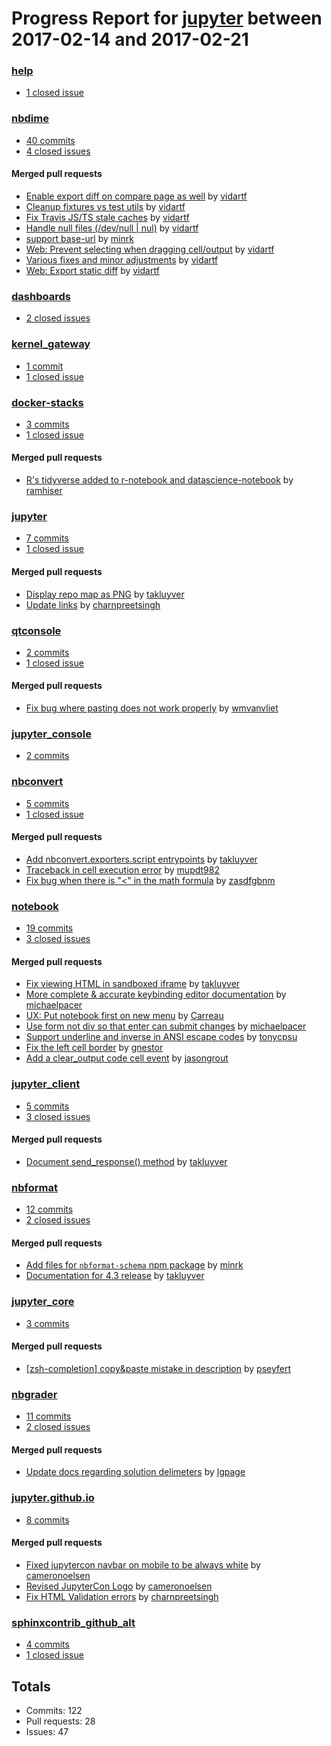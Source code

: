 # Progress Report for [jupyter](https://github.com/jupyter) between 2017-02-14 and 2017-02-21

### [help](https://github.com/jupyter/help)
-  [1 closed issue](https://github.com/jupyter/help/issues?utf8=%E2%9C%93&q=is%3Aissue%20closed%3A2017-02-14..2017-02-21)

### [nbdime](https://github.com/jupyter/nbdime)
-  [40 commits](https://github.com/jupyter/nbdime/compare/master@%7B1487059200%7D...master@%7B1487664000%7D)
-  [4 closed issues](https://github.com/jupyter/nbdime/issues?utf8=%E2%9C%93&q=is%3Aissue%20closed%3A2017-02-14..2017-02-21)

#### Merged pull requests
- [Enable export diff on compare page as well](https://github.com/jupyter/nbdime/pull/267) by [vidartf](https://github.com/vidartf)
- [Cleanup fixtures vs test utils](https://github.com/jupyter/nbdime/pull/265) by [vidartf](https://github.com/vidartf)
- [Fix Travis JS/TS stale caches](https://github.com/jupyter/nbdime/pull/262) by [vidartf](https://github.com/vidartf)
- [Handle null files (/dev/null | nul)](https://github.com/jupyter/nbdime/pull/261) by [vidartf](https://github.com/vidartf)
- [support base-url](https://github.com/jupyter/nbdime/pull/260) by [minrk](https://github.com/minrk)
- [Web: Prevent selecting when dragging cell/output](https://github.com/jupyter/nbdime/pull/258) by [vidartf](https://github.com/vidartf)
- [Various fixes and minor adjustments](https://github.com/jupyter/nbdime/pull/257) by [vidartf](https://github.com/vidartf)
- [Web: Export static diff](https://github.com/jupyter/nbdime/pull/256) by [vidartf](https://github.com/vidartf)

### [dashboards](https://github.com/jupyter/dashboards)
-  [2 closed issues](https://github.com/jupyter/dashboards/issues?utf8=%E2%9C%93&q=is%3Aissue%20closed%3A2017-02-14..2017-02-21)

### [kernel_gateway](https://github.com/jupyter/kernel_gateway)
-  [1 commit](https://github.com/jupyter/kernel_gateway/compare/master@%7B1487059200%7D...master@%7B1487664000%7D)
-  [1 closed issue](https://github.com/jupyter/kernel_gateway/issues?utf8=%E2%9C%93&q=is%3Aissue%20closed%3A2017-02-14..2017-02-21)

### [docker-stacks](https://github.com/jupyter/docker-stacks)
-  [3 commits](https://github.com/jupyter/docker-stacks/compare/master@%7B1487059200%7D...master@%7B1487664000%7D)
-  [1 closed issue](https://github.com/jupyter/docker-stacks/issues?utf8=%E2%9C%93&q=is%3Aissue%20closed%3A2017-02-14..2017-02-21)

#### Merged pull requests
- [R's tidyverse added to r-notebook and datascience-notebook](https://github.com/jupyter/docker-stacks/pull/344) by [ramhiser](https://github.com/ramhiser)

### [jupyter](https://github.com/jupyter/jupyter)
-  [7 commits](https://github.com/jupyter/jupyter/compare/master@%7B1487059200%7D...master@%7B1487664000%7D)
-  [1 closed issue](https://github.com/jupyter/jupyter/issues?utf8=%E2%9C%93&q=is%3Aissue%20closed%3A2017-02-14..2017-02-21)

#### Merged pull requests
- [Display repo map as PNG](https://github.com/jupyter/jupyter/pull/238) by [takluyver](https://github.com/takluyver)
- [Update links](https://github.com/jupyter/jupyter/pull/237) by [charnpreetsingh](https://github.com/charnpreetsingh)

### [qtconsole](https://github.com/jupyter/qtconsole)
-  [2 commits](https://github.com/jupyter/qtconsole/compare/master@%7B1487059200%7D...master@%7B1487664000%7D)
-  [1 closed issue](https://github.com/jupyter/qtconsole/issues?utf8=%E2%9C%93&q=is%3Aissue%20closed%3A2017-02-14..2017-02-21)

#### Merged pull requests
- [Fix bug where pasting does not work properly](https://github.com/jupyter/qtconsole/pull/189) by [wmvanvliet](https://github.com/wmvanvliet)

### [jupyter_console](https://github.com/jupyter/jupyter_console)
-  [2 commits](https://github.com/jupyter/jupyter_console/compare/master@%7B1487059200%7D...master@%7B1487664000%7D)

### [nbconvert](https://github.com/jupyter/nbconvert)
-  [5 commits](https://github.com/jupyter/nbconvert/compare/master@%7B1487059200%7D...master@%7B1487664000%7D)
-  [1 closed issue](https://github.com/jupyter/nbconvert/issues?utf8=%E2%9C%93&q=is%3Aissue%20closed%3A2017-02-14..2017-02-21)

#### Merged pull requests
- [Add nbconvert.exporters.script entrypoints](https://github.com/jupyter/nbconvert/pull/531) by [takluyver](https://github.com/takluyver)
- [Traceback in cell execution error](https://github.com/jupyter/nbconvert/pull/521) by [mupdt982](https://github.com/mupdt982)
- [Fix bug when there is "<" in the math formula](https://github.com/jupyter/nbconvert/pull/514) by [zasdfgbnm](https://github.com/zasdfgbnm)

### [notebook](https://github.com/jupyter/notebook)
-  [19 commits](https://github.com/jupyter/notebook/compare/master@%7B1487059200%7D...master@%7B1487664000%7D)
-  [3 closed issues](https://github.com/jupyter/notebook/issues?utf8=%E2%9C%93&q=is%3Aissue%20closed%3A2017-02-14..2017-02-21)

#### Merged pull requests
- [Fix viewing HTML in sandboxed iframe](https://github.com/jupyter/notebook/pull/2208) by [takluyver](https://github.com/takluyver)
- [More complete & accurate keybinding editor documentation](https://github.com/jupyter/notebook/pull/2198) by [michaelpacer](https://github.com/michaelpacer)
- [UX: Put notebook first on new menu](https://github.com/jupyter/notebook/pull/2189) by [Carreau](https://github.com/Carreau)
- [Use form not div so that enter can submit changes](https://github.com/jupyter/notebook/pull/2188) by [michaelpacer](https://github.com/michaelpacer)
- [Support underline and inverse in ANSI escape codes](https://github.com/jupyter/notebook/pull/2186) by [tonycpsu](https://github.com/tonycpsu)
- [Fix the left cell border](https://github.com/jupyter/notebook/pull/2175) by [gnestor](https://github.com/gnestor)
- [Add a clear_output code cell event](https://github.com/jupyter/notebook/pull/2173) by [jasongrout](https://github.com/jasongrout)

### [jupyter_client](https://github.com/jupyter/jupyter_client)
-  [5 commits](https://github.com/jupyter/jupyter_client/compare/master@%7B1487059200%7D...master@%7B1487664000%7D)
-  [3 closed issues](https://github.com/jupyter/jupyter_client/issues?utf8=%E2%9C%93&q=is%3Aissue%20closed%3A2017-02-14..2017-02-21)

#### Merged pull requests
- [Document send_response() method](https://github.com/jupyter/jupyter_client/pull/242) by [takluyver](https://github.com/takluyver)

### [nbformat](https://github.com/jupyter/nbformat)
-  [12 commits](https://github.com/jupyter/nbformat/compare/master@%7B1487059200%7D...master@%7B1487664000%7D)
-  [2 closed issues](https://github.com/jupyter/nbformat/issues?utf8=%E2%9C%93&q=is%3Aissue%20closed%3A2017-02-14..2017-02-21)

#### Merged pull requests
- [Add files for `nbformat-schema` npm package](https://github.com/jupyter/nbformat/pull/89) by [minrk](https://github.com/minrk)
- [Documentation for 4.3 release](https://github.com/jupyter/nbformat/pull/88) by [takluyver](https://github.com/takluyver)

### [jupyter_core](https://github.com/jupyter/jupyter_core)
-  [3 commits](https://github.com/jupyter/jupyter_core/compare/master@%7B1487059200%7D...master@%7B1487664000%7D)

#### Merged pull requests
- [[zsh-completion] copy&paste mistake in description](https://github.com/jupyter/jupyter_core/pull/98) by [pseyfert](https://github.com/pseyfert)

### [nbgrader](https://github.com/jupyter/nbgrader)
-  [11 commits](https://github.com/jupyter/nbgrader/compare/master@%7B1487059200%7D...master@%7B1487664000%7D)
-  [2 closed issues](https://github.com/jupyter/nbgrader/issues?utf8=%E2%9C%93&q=is%3Aissue%20closed%3A2017-02-14..2017-02-21)

#### Merged pull requests
- [Update docs regarding solution delimeters](https://github.com/jupyter/nbgrader/pull/717) by [lgpage](https://github.com/lgpage)

### [jupyter.github.io](https://github.com/jupyter/jupyter.github.io)
-  [8 commits](https://github.com/jupyter/jupyter.github.io/compare/master@%7B1487059200%7D...master@%7B1487664000%7D)

#### Merged pull requests
- [Fixed jupytercon navbar on mobile to be always white](https://github.com/jupyter/jupyter.github.io/pull/193) by [cameronoelsen](https://github.com/cameronoelsen)
- [Revised JupyterCon Logo](https://github.com/jupyter/jupyter.github.io/pull/192) by [cameronoelsen](https://github.com/cameronoelsen)
- [Fix HTML Validation errors](https://github.com/jupyter/jupyter.github.io/pull/191) by [charnpreetsingh](https://github.com/charnpreetsingh)

### [sphinxcontrib_github_alt](https://github.com/jupyter/sphinxcontrib_github_alt)
-  [4 commits](https://github.com/jupyter/sphinxcontrib_github_alt/compare/master@%7B1487059200%7D...master@%7B1487664000%7D)
-  [1 closed issue](https://github.com/jupyter/sphinxcontrib_github_alt/issues?utf8=%E2%9C%93&q=is%3Aissue%20closed%3A2017-02-14..2017-02-21)

## Totals
- Commits: 122
- Pull requests: 28
- Issues: 47
